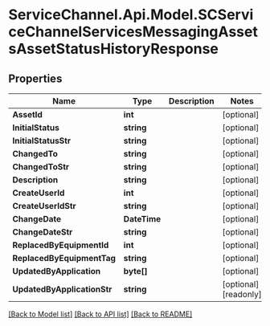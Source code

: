 # ServiceChannel.Api.Model.SCServiceChannelServicesMessagingAssetsAssetStatusHistoryResponse

## Properties

Name | Type | Description | Notes
------------ | ------------- | ------------- | -------------
**AssetId** | **int** |  | [optional] 
**InitialStatus** | **string** |  | [optional] 
**InitialStatusStr** | **string** |  | [optional] 
**ChangedTo** | **string** |  | [optional] 
**ChangedToStr** | **string** |  | [optional] 
**Description** | **string** |  | [optional] 
**CreateUserId** | **int** |  | [optional] 
**CreateUserIdStr** | **string** |  | [optional] 
**ChangeDate** | **DateTime** |  | [optional] 
**ChangeDateStr** | **string** |  | [optional] 
**ReplacedByEquipmentId** | **int** |  | [optional] 
**ReplacedByEquipmentTag** | **string** |  | [optional] 
**UpdatedByApplication** | **byte[]** |  | [optional] 
**UpdatedByApplicationStr** | **string** |  | [optional] [readonly] 

[[Back to Model list]](../README.md#documentation-for-models) [[Back to API list]](../README.md#documentation-for-api-endpoints) [[Back to README]](../README.md)

